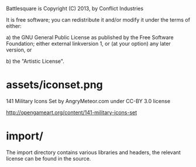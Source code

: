
Battlesquare is Copyright (C) 2013, by Conflict Industries

It is free software; you can redistribute it and/or modify it under the terms of either:

a) the GNU General Public License as published by the Free Software Foundation; either external linkversion 1, or (at your option) any later version, or

b) the "Artistic License".

assets/iconset.png
==================

141 Military Icons Set by AngryMeteor.com under CC-BY 3.0 license

http://opengameart.org/content/141-military-icons-set

import/
=======

The import directory contains various libraries and headers, the relevant license can be found in the source.


